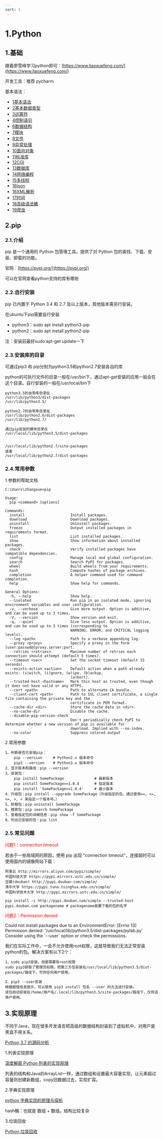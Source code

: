```yaml
---
sort: 1
---
```

# 1.Python

## 1.基础

跟着廖雪峰学习python即可：[https://www.liaoxuefeng.com/](https://www.liaoxuefeng.com/)

开发工具：推荐 pycharm

基本语法：
- [1基本语法](基本语法/1基本语法.md)
- [2基本数据类型](基本语法/2基本数据类型.md)
- [3运算符](基本语法/3运算符.md)
- [4控制语句](基本语法/4控制语句.md)
- [6数据结构](基本语法/6数据结构.md)
- [7模块](基本语法/7模块.md)
- [8文件](基本语法/8文件.md)
- [9异常处理](基本语法/9异常处理.md)
- [10面向对象](基本语法/10面向对象.md)
- [11标准库](基本语法/11标准库.md)
- [12CGI](基本语法/12CGI.md)
- [13数据库](基本语法/13数据库.md)
- [14网络编程](基本语法/14网络编程.md)
- [15多线程](基本语法/15多线程.md)
- [16json](基本语法/16json.md)
- [16XML解析](基本语法/16XML解析.md)
- [17时间](基本语法/17时间.md)
- [18高级语法糖](基本语法/18高级语法糖.md)
- [19爬虫](基本语法/19爬虫.md)

## 2.pip

### 2.1.介绍
pip 是一个通用的 Python 包管理工具。提供了对 Python 包的查找、下载、安装、卸载的功能。

官网：[https://pypi.org/](https://pypi.org/)

可以在官网查看python支持的库有哪些

### 2.2.自行安装

pip 已内置于 Python 3.4 和 2.7 及以上版本，其他版本需另行安装。

在ubuntu下pip需要自行安装

- python3：sudo apt install python3-pip
- python2：sudo apt install python2-pip

注：安装前最好sudo apt-get update一下

### 2.3.安装库的目录

可通过pip3 和 pip分别为python3.5和python2.7安装各自的库

python的可执行文件的目录一般在/usr/bin下，通过apt-get安装的应用一般会在这个目录。自行安装的一般在/usr/local/bin下

```text
python3.5的自带库目录在
/usr/lib/python3/dist-packages
/usr/lib/python3.5/

python2.7的自带库目录在
/usr/lib/python2.6/dist-packages
/usr/lib/python2.7/

通过pip安装的模块目录在
/usr/local/lib/python3.5/dist-packages


/usr/local/lib/python2.7/site-packages
或者
/usr/local/lib/python2.7/dist-packages
```

### 2.4.常用参数

1.参数的帮助文档

```shell
C:\Users\zhangxue>pip

Usage:
  pip <command> [options]

Commands:
  install                     Install packages.
  download                    Download packages.
  uninstall                   Uninstall packages.
  freeze                      Output installed packages in requirements format.
  list                        List installed packages.
  show                        Show information about installed packages.
  check                       Verify installed packages have compatible dependencies.
  config                      Manage local and global configuration.
  search                      Search PyPI for packages.
  wheel                       Build wheels from your requirements.
  hash                        Compute hashes of package archives.
  completion                  A helper command used for command completion.
  help                        Show help for commands.

General Options:
  -h, --help                  Show help.
  --isolated                  Run pip in an isolated mode, ignoring environment variables and user configuration.
  -v, --verbose               Give more output. Option is additive, and can be used up to 3 times.
  -V, --version               Show version and exit.
  -q, --quiet                 Give less output. Option is additive, and can be used up to 3 times (corresponding to
                              WARNING, ERROR, and CRITICAL logging levels).
  --log <path>                Path to a verbose appending log.
  --proxy <proxy>             Specify a proxy in the form [user:passwd@]proxy.server:port.
  --retries <retries>         Maximum number of retries each connection should attempt (default 5 times).
  --timeout <sec>             Set the socket timeout (default 15 seconds).
  --exists-action <action>    Default action when a path already exists: (s)witch, (i)gnore, (w)ipe, (b)ackup,
                              (a)bort).
  --trusted-host <hostname>   Mark this host as trusted, even though it does not have valid or any HTTPS.
  --cert <path>               Path to alternate CA bundle.
  --client-cert <path>        Path to SSL client certificate, a single file containing the private key and the
                              certificate in PEM format.
  --cache-dir <dir>           Store the cache data in <dir>.
  --no-cache-dir              Disable the cache.
  --disable-pip-version-check
                              Don't periodically check PyPI to determine whether a new version of pip is available for
                              download. Implied with --no-index.
  --no-color                  Suppress colored output
```

2.常用参数

```shell
1、判断是否已安装pip：
    pip --version     # Python2.x 版本命令
    pip3 --version    # Python3.x 版本命令
2、显示版本和路径：pip --version
3、安装包：
    pip install SomePackage              # 最新版本
    pip install SomePackage==1.0.4       # 指定版本
    pip install 'SomePackage>=1.0.4'     # 最小版本
4、升级包：pip install --upgrade SomePackage（升级指定的包，通过使用==, >=, <=, >, < 来指定一个版本号。）
5、卸载包：pip uninstall SomePackage
6、搜索包：pip search SomePackage
7、查看指定包的详细信息：pip show -f SomePackage
8、列出已安装的包：pip list
```

### 2.5.常见问题
<p style="color: red">问题1：connection timeout</p>
若由于一些局域网的原因，使用 pip 出现 “connection timeout”，连接超时可以使用国内的镜像网站下载：

```shell
阿里云 http://mirrors.aliyun.com/pypi/simple/
中国科技大学 https://pypi.mirrors.ustc.edu.cn/simple/
豆瓣(douban) http://pypi.douban.com/simple/
清华大学 https://pypi.tuna.tsinghua.edu.cn/simple/
中国科学技术大学 http://pypi.mirrors.ustc.edu.cn/simple/

pip install -i http://pypi.douban.com/simple --trusted-host pypi.douban.com packagename # packagename是要下载的包的名字
```

<p style="color: red">问题2：Permission denied</p>
Could not install packages due to an EnvironmentError: [Errno 13] Permission denied: '/usr/local/lib/python3.5/dist-packages/pylab.py' Consider using the `--user` option or check the permissions.

我们在实际工作中，一会不允许使用root权限，这就导致我们无法正常安装python的包。解决方案有以下2个：
```shell
1、sudo pip3安装。但是需要有root权限
sudo pip3获取了管理员权限，把第三方包安装在/usr/local/lib/python3.5/dist-packages/路径下，可供任何用户使用。

2、pip3 --user安装
根据报错信息提示，可以使用 pip3 install 包名 --user 的方法进行安装。
该包自动安装在/home/用户名/.local/lib/python3.5/site-packages/路径下，仅供该用户使用。
```

## 3.实现原理

不同于Java，现在很多开发语言把高级的数据结构封装到了虚拟机中，对用户是黑盒不用关系。

[Python 3.7 的源码分析](https://flaggo.github.io/python3-source-code-analysis/)

1.列表实现原理

[深度解密 Python 列表的实现原理](https://blog.csdn.net/cqcre/article/details/128017074)

列表的结构和Java的ArrayList一样，通过数组和设置最大容量实现，让元素超过容量则创建新数组，copy旧数据过去，实现扩容。

2.字典实现原理

[python 字典实现的原理与探析](https://cloud.tencent.com/developer/article/1831479)

hash桶：也就是 数组 + 数组。结构比较复杂

3.垃圾回收

[Python 垃圾回收](https://blog.51cto.com/u_13536788/3230434)

